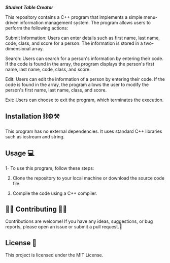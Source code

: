 ***Student Table Creator***

This repository contains a C++ program that implements a simple menu-driven information management system. The program allows users to perform the following actions:

Submit Information: Users can enter details such as first name, last name, code, class, and score for a person. The information is stored in a two-dimensional array.

Search: Users can search for a person's information by entering their code. If the code is found in the array, the program displays the person's first name, last name, code, class, and score.

Edit: Users can edit the information of a person by entering their code. If the code is found in the array, the program allows the user to modify the person's first name, last name, class, and score.

Exit: Users can choose to exit the program, which terminates the execution.

## Installation ⛓️⚙️⚒️

This program has no external dependencies. It uses standard C++ libraries such as iostream and string.

## Usage 💻

1- To use this program, follow these steps:

2. Clone the repository to your local machine or download the source code file.

3. Compile the code using a C++ compiler.


## 🙌🏻 Contributing 🙌🏻

Contributions are welcome! If you have any ideas, suggestions, or bug reports, please open an issue or submit a pull request.📌

## License 📝

This project is licensed under the MIT License.



